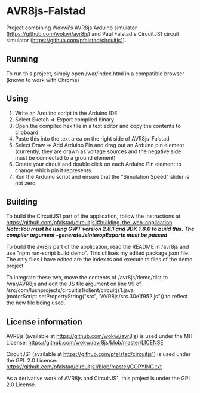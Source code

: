 # AVR8js-Falstad
Project combining Wokwi's AVR8js Arduino simulator (https://github.com/wokwi/avr8js) and Paul Falstad's CircuitJS1 circuit simulator (https://github.com/pfalstad/circuitjs1).

## Running
To run this project, simply open /war/index.html in a compatible browser (known to work with Chrome)

## Using
1. Write an Arduino script in the Arduino IDE
2. Select Sketch => Export compiled binary
3. Open the compiled hex file in a text editor and copy the contents to clipboard
4. Paste this into the text area on the right side of AVR8js-Falstad
5. Select Draw => Add Arduino Pin and drag out an Arduino pin element (currently, they are drawn as voltage sources and the negative side must be connected to a ground element)
6. Create your circuit and double click on each Arduino Pin element to change which pin it represents
7. Run the Arduino script and ensure that the "Simulation Speed" slider is not zero

## Building
To build the CircuitJS1 part of the application, follow the instructions at https://github.com/pfalstad/circuitjs1#building-the-web-application ***Note:You must be using GWT version 2.8.1 and JDK 1.8.0 to build this. The compiler argument -generateJsInteropExports must be passed***

To build the avr8js part of the application, read the README in /avr8js and use "npm run-script build:demo". This utilises my edited package.json file.  The only  files I have edited are the index.ts and execute.ts files of the demo project

To integrate these two, move the contents of /avr8js/demo/dist to /war/AVR8js and edit the JS file argument on line 99 of /src/com/lushprojects/circuitjs1/client/circuitjs1.java (motorScript.setPropertyString("src", "AVR8js/src.30e1f952.js")) to reflect the new file being used. 


## License information
AVR8js (available at https://github.com/wokwi/avr8js) is used under the MIT License: https://github.com/wokwi/avr8js/blob/master/LICENSE

CircuitJS1 (available at https://github.com/pfalstad/circuitjs1) is used under the GPL 2.0 License: https://github.com/pfalstad/circuitjs1/blob/master/COPYING.txt

As a derivative work of AVR8js and CircuitJS1, this project is under the GPL 2.0 License.
